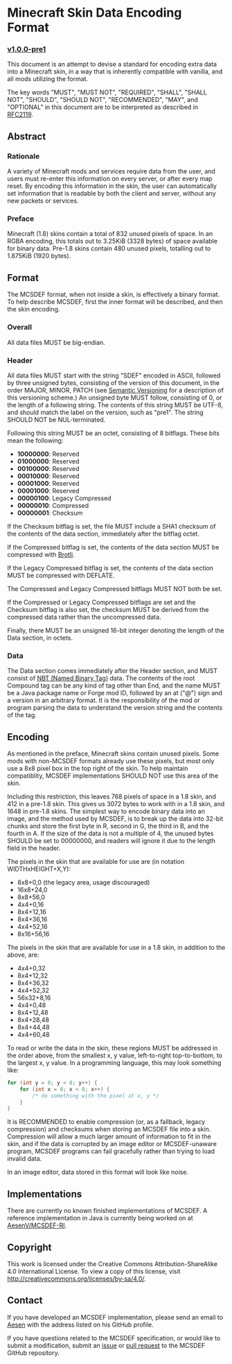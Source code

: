 # Minecraft Skin Data Encoding Format
### [v1.0.0-pre1](http://semver.org)
This document is an attempt to devise a standard for encoding extra data into a Minecraft skin, in a way that is inherently compatible with vanilla, and all mods utilizing the format.

   The key words "MUST", "MUST NOT", "REQUIRED", "SHALL", "SHALL NOT",
   "SHOULD", "SHOULD NOT", "RECOMMENDED", "MAY", and "OPTIONAL" in this
   document are to be interpreted as described in [RFC2119](https://tools.ietf.org/html/rfc2119).

## Abstract
### Rationale
A variety of Minecraft mods and services require data from the user, and users must re-enter this information on every server, or after every map reset. By encoding this information in the skin, the user can automatically set information that is readable by both the client and server, without any new packets or services.

### Preface
Minecraft (1.8) skins contain a total of 832 unused pixels of space. In an RGBA encoding, this totals out to 3.25KiB (3328 bytes) of space available for binary data. Pre-1.8 skins contain 480 unused pixels, totalling out to 1.875KiB (1920 bytes).

## Format
The MCSDEF format, when not inside a skin, is effectively a binary format. To help describe MCSDEF, first the inner format will be described, and then the skin encoding.
### Overall
All data files MUST be big-endian.
### Header
All data files MUST start with the string "SDEF" encoded in ASCII, followed by three unsigned bytes, consisting of the version of this document, in the order MAJOR, MINOR, PATCH (see [Semantic Versioning](http://semver.org/) for a description of this versioning scheme.) An unsigned byte MUST follow, consisting of 0, or the length of a following string. The contents of this string MUST be UTF-8, and should match the label on the version, such as "pre1". The string SHOULD NOT be NUL-terminated.

Following this string MUST be an octet, consisting of 8 bitflags. These bits mean the following:

 - **10000000**: Reserved
 - **01000000**: Reserved
 - **00100000**: Reserved
 - **00010000**: Reserved
 - **00001000**: Reserved
 - **00001000**: Reserved
 - **00000100**: Legacy Compressed
 - **00000010**: Compressed
 - **00000001**: Checksum

If the Checksum bitflag is set, the file MUST include a SHA1 checksum of the contents of the data section, immediately after the bitflag octet.

If the Compressed bitflag is set, the contents of the data section MUST be compressed with [Brotli](http://www.ietf.org/id/draft-alakuijala-brotli-04.txt).

If the Legacy Compressed bitflag is set, the contents of the data section MUST be compressed with DEFLATE.

The Compressed and Legacy Compressed bitflags MUST NOT both be set.

If the Compressed or Legacy Compressed bitflags are set and the Checksum bitflag is also set, the checksum MUST be derived from the compressed data rather than the uncompressed data.

Finally, there MUST be an unsigned 16-bit integer denoting the length of the Data section, in octets.

### Data
The Data section comes immediately after the Header section, and MUST consist of [NBT (Named Binary Tag)](http://wiki.vg/NBT) data.
The contents of the root Compound tag can be any kind of tag other than End, and the name MUST be a Java package name or Forge mod ID, followed by an at ("@") sign and a version in an arbitrary format. It is the responsibility of the mod or program parsing the data to understand the version string and the contents of the tag.

## Encoding
As mentioned in the preface, Minecraft skins contain unused pixels. Some mods with non-MCSDEF formats already use these pixels, but most only use a 8x8 pixel box in the top right of the skin. To help maintain compatiblity, MCSDEF implementations SHOULD NOT use this area of the skin.

Including this restriction, this leaves 768 pixels of space in a 1.8 skin, and 412 in a pre-1.8 skin. This gives us 3072 bytes to work with in a 1.8 skin, and 1648 in pre-1.8 skins.
The simplest way to encode binary data into an image, and the method used by MCSDEF, is to break up the data into 32-bit chunks and store the first byte in R, second in G, the third in B, and the fourth in A. If the size of the data is not a multiple of 4, the unused bytes SHOULD be set to 00000000, and readers will ignore it due to the length field in the header.

The pixels in the skin that are available for use are (in notation WIDTHxHEIGHT+X,Y):
 - 8x8+0,0 (the legacy area, usage discouraged)
 - 16x8+24,0
 - 8x8+56,0
 - 4x4+0,16
 - 8x4+12,16
 - 8x4+36,16
 - 4x4+52,16
 - 8x16+56,16
 
The pixels in the skin that are available for use in a 1.8 skin, in addition to the above, are:
 - 4x4+0,32
 - 8x4+12,32
 - 8x4+36,32
 - 4x4+52,32
 - 56x32+8,16
 - 4x4+0,48
 - 8x4+12,48
 - 8x4+28,48
 - 8x4+44,48
 - 4x4+60,48

To read or write the data in the skin, these regions MUST be addressed in the order above, from the smallest x, y value, left-to-right top-to-bottom, to the largest x, y value. In a programming language, this may look something like:

```java
for (int y = 0; y < 8; y++) {
	for (int x = 0; x < 8; x++) {
		/* do something with the pixel at x, y */
	}
}

```

It is RECOMMENDED to enable compression (or, as a fallback, legacy compression) and checksums when storing an MCSDEF file into a skin. Compression will allow a much larger amount of information to fit in the skin, and if the data is corrupted by an image editor or MCSDEF-unaware program, MCSDEF programs can fail gracefully rather than trying to load invalid data.

In an image editor, data stored in this format will look like noise.

## Implementations
There are currently no known finished implementations of MCSDEF. A reference implementation in Java is currently being worked on at [AesenV/MCSDEF-RI](https://github.com/AesenV/MCSDEF-RI).

## Copyright
This work is licensed under the Creative Commons Attribution-ShareAlike 4.0 International License.
To view a copy of this license, visit http://creativecommons.org/licenses/by-sa/4.0/.

## Contact
If you have developed an MCSDEF implementation, please send an email to [Aesen](https://github.com/AesenV) with the address listed on his GitHub profile.

If you have questions related to the MCSDEF specification, or would like to submit a modification, submit an [issue](https://github.com/AesenV/MCSDEF/issues) or [pull request](https://github.com/AesenV/MCSDEF/pulls) to the MCSDEF GitHub repository.

